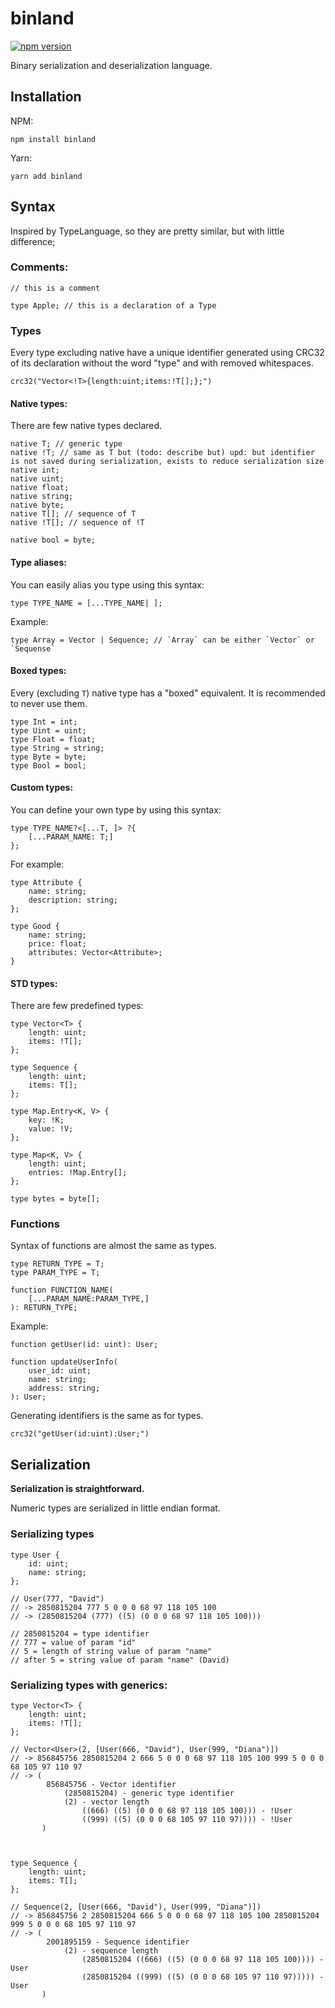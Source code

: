 # binland
[![npm version](https://badge.fury.io/js/binland.svg)](https://badge.fury.io/js/binland)

Binary serialization and deserialization language.

## Installation
NPM:
```shell script
npm install binland
```

Yarn:
```shell script
yarn add binland
```

## Syntax

Inspired by TypeLanguage, so they are pretty similar, but with little difference;

### Comments:
```
// this is a comment

type Apple; // this is a declaration of a Type
```

### Types
Every type excluding native have a unique identifier generated using CRC32 of its declaration without the word "type" and with removed whitespaces.

```
crc32("Vector<!T>{length:uint;items:!T[];};")
```

#### Native types:
There are few native types declared.

```
native T; // generic type
native !T; // same as T but (todo: describe but) upd: but identifier is not saved during serialization, exists to reduce serialization size
native int;
native uint;
native float;
native string;
native byte;
native T[]; // sequence of T
native !T[]; // sequence of !T

native bool = byte;
```

#### Type aliases:
You can easily alias you type using this syntax:
```
type TYPE_NAME = [...TYPE_NAME| ];
```
Example:
```
type Array = Vector | Sequence; // `Array` can be either `Vector` or `Sequense`
```

#### Boxed types:
Every (excluding `T`) native type has a "boxed" equivalent. It is recommended to never use them.

```
type Int = int;
type Uint = uint;
type Float = float;
type String = string;
type Byte = byte;
type Bool = bool;
```

#### Custom types:

You can define your own type by using this syntax:
```
type TYPE_NAME?<[...T, ]> ?{
    [...PARAM_NAME: T;]
};
```

For example:
```
type Attribute {
    name: string;
    description: string;
};

type Good {
    name: string;
    price: float;
    attributes: Vector<Attribute>;
}
```

#### STD types:
There are few predefined types:
```
type Vector<T> {
    length: uint;
    items: !T[];
};

type Sequence {
    length: uint;
    items: T[];
};

type Map.Entry<K, V> {
    key: !K;
    value: !V;
};

type Map<K, V> {
    length: uint;
    entries: !Map.Entry[];
};

type bytes = byte[];
```

### Functions
Syntax of functions are almost the same as types.

```
type RETURN_TYPE = T;
type PARAM_TYPE = T;

function FUNCTION_NAME(
    [...PARAM_NAME:PARAM_TYPE,]
): RETURN_TYPE;
```

Example:
```
function getUser(id: uint): User;

function updateUserInfo(
    user_id: uint;
    name: string;
    address: string;
): User;
```

Generating identifiers is the same as for types.
```
crc32("getUser(id:uint):User;")
```

## Serialization

**Serialization is straightforward.**

Numeric types are serialized in little endian format.

### Serializing types
```
type User {
    id: uint;
    name: string;
};

// User(777, "David")
// -> 2850815204 777 5 0 0 0 68 97 118 105 100
// -> (2850815204 (777) ((5) (0 0 0 68 97 118 105 100)))

// 2850815204 = type identifier
// 777 = value of param "id"
// 5 = length of string value of param "name"
// after 5 = string value of param "name" (David)
```

### Serializing types with generics:
```
type Vector<T> {
    length: uint;
    items: !T[];
};

// Vector<User>(2, [User(666, "David"), User(999, "Diana")])
// -> 856845756 2850815204 2 666 5 0 0 0 68 97 118 105 100 999 5 0 0 0 68 105 97 110 97
// -> (
        856845756 - Vector identifier
            (2850815204) - generic type identifier
            (2) - vector length
                ((666) ((5) (0 0 0 68 97 118 105 100))) - !User
                ((999) ((5) (0 0 0 68 105 97 110 97)))) - !User
       )



type Sequence {
    length: uint;
    items: T[];
};

// Sequence(2, [User(666, "David"), User(999, "Diana")])
// -> 856845756 2 2850815204 666 5 0 0 0 68 97 118 105 100 2850815204 999 5 0 0 0 68 105 97 110 97
// -> (
        2001895159 - Sequence identifier
            (2) - sequence length
                (2850815204 ((666) ((5) (0 0 0 68 97 118 105 100)))) - User
                (2850815204 ((999) ((5) (0 0 0 68 105 97 110 97))))) - User
       )
```